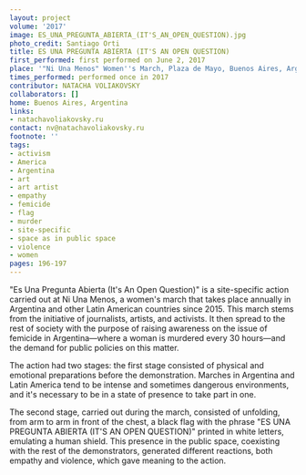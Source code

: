 ```yaml
---
layout: project
volume: '2017'
image: ES_UNA_PREGUNTA_ABIERTA_(IT'S_AN_OPEN_QUESTION).jpg
photo_credit: Santiago Orti
title: ES UNA PREGUNTA ABIERTA (IT'S AN OPEN QUESTION)
first_performed: first performed on June 2, 2017
place: '"Ni Una Menos" Women''s March, Plaza de Mayo, Buenos Aires, Argentina'
times_performed: performed once in 2017
contributor: NATACHA VOLIAKOVSKY
collaborators: []
home: Buenos Aires, Argentina
links:
- natachavoliakovsky.ru
contact: nv@natachavoliakovsky.ru
footnote: ''
tags:
- activism
- America
- Argentina
- art
- art artist
- empathy
- femicide
- flag
- murder
- site-specific
- space as in public space
- violence
- women
pages: 196-197
---
```


"Es Una Pregunta Abierta (It's An Open Question)" is a site-specific action carried out at Ni Una Menos, a women's march that takes place annually in Argentina and other Latin American countries since 2015. This march stems from the initiative of journalists, artists, and activists. It then spread to the rest of society with the purpose of raising awareness on the issue of femicide in Argentina—where a woman is murdered every 30 hours—and the demand for public policies on this matter.

The action had two stages: the first stage consisted of physical and emotional preparations before the demonstration. Marches in Argentina and Latin America tend to be intense and sometimes dangerous environments, and it's necessary to be in a state of presence to take part in one.

The second stage, carried out during the march, consisted of unfolding, from arm to arm in front of the chest, a black flag with the phrase "ES UNA PREGUNTA ABIERTA (IT'S AN OPEN QUESTION)" printed in white letters, emulating a human shield. This presence in the public space, coexisting with the rest of the demonstrators, generated different reactions, both empathy and violence, which gave meaning to the action.

